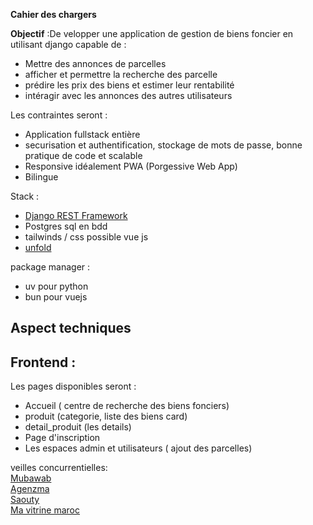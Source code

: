**Cahier des chargers**

**Objectif** :De velopper une application de gestion de biens foncier en utilisant django capable de :   
- Mettre des annonces de parcelles  
- afficher et permettre la recherche des parcelle  
- prédire les prix des biens et estimer leur rentabilité
- intéragir avec les annonces des autres utilisateurs

Les contraintes seront :  
- Application fullstack entière
- securisation et authentification, stockage de mots de passe, bonne pratique de code et scalable   
- Responsive idéalement PWA (Porgessive Web App)  
- Bilingue

Stack :  
- [Django REST Framework](https://docs.djangoproject.com/en/5.1/topics/auth/customizing/#:~:text=AbstractUser%3A) 
- Postgres sql en bdd
- tailwinds / css possible vue js 
- [unfold](https://unfoldadmin.com/docs/installation/auth/)

package manager :  
- uv pour python
- bun pour vuejs
## Aspect techniques

Frontend :  
-------------- 
Les pages disponibles seront :  
- Accueil  ( centre de recherche des biens fonciers)
- produit  (categorie, liste des biens card)
- detail_produit (les details)
- Page d'inscription 
- Les espaces admin et utilisateurs ( ajout des parcelles)

veilles concurrentielles:  
[Mubawab](https://www.mubawab.ma/)  
[Agenzma](https://agenz.ma/)  
[Saouty](https://www.sarouty.ma/)  
[Ma vitrine maroc](https://www.mubawab.ma/)  




